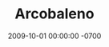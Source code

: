 ---
layout: music
title:  "Arcobaleno"
date:   2009-10-01 00:00:00 -0700
categories: music
image: /img/optimized/arcobaleno.jpg
image_thumb: /img/thumbs/JPEG/Arcobaleno.jpg
tracks: [4 & 3, You'll Own My Heart, Sweet Clover, Pinalope, Orphans]
labels: [Wild Honey]
format: 12" EP
embed: '<iframe style="border: 0; width: 350px; height: 307px;" src="https://bandcamp.com/EmbeddedPlayer/album=1023312980/size=large/bgcol=333333/linkcol=FAFAFA/artwork=none/transparent=true/" seamless><a href="http://wildhoneyrecords.bandcamp.com/album/arcobaleno">Arcobaleno by The Goodnight Loving</a></iframe>'
buy_link: http://wildhoneyrecords.bandcamp.com/album/arcobaleno
---